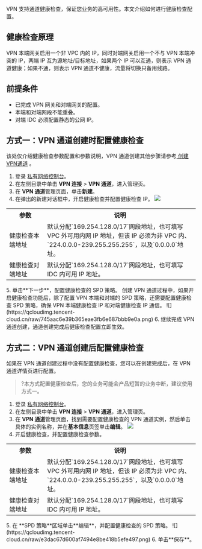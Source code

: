 VPN 支持通道健康检查，保证您业务的高可用性。本文介绍如何进行健康检查配置。

## 健康检查原理
VPN 本端网关启用一个非 VPC 内的 IP，同时对端网关启用一个不与 VPN 本端冲突的 IP，两端 IP 互为源地址/目标地址，如果两个 IP 可以互通，则表示 VPN 通道健康；如果不通，则表示 VPN 通道不健康，流量将切换只备用线路。

## 前提条件
- 已完成 VPN 网关和对端网关的配置。
- 本端和对端网段不能重叠。
- 对端 IDC 必须配置静态的公网 IP。

## 方式一：VPN 通道创建时配置健康检查
该处仅介绍健康检查参数配置和参数说明，VPN 通道创建其他步骤请参考[ 创建VPN通道](https://cloud.tencent.com/document/product/554/52864) 。
1. 登录 [私有网络控制台](https://console.cloud.tencent.com/vpc/vpc?rid=1)。
2. 在左侧目录中单击 **VPN 连接** > **VPN 通道**，进入管理页。
3. 在 **VPN 通道**管理页面，单击**新建**。
4. 在弹出的新建对话框中，开启健康检查并配置健康检查 IP。
![](https://qcloudimg.tencent-cloud.cn/raw/18063d1e1e1f6b77d0486e49b36d89ee.png)
<table>
<tr>
<th width="20%">参数</th>
<th>说明</th>
</tr>
<tr>
<td>健康检查本端地址</td>
<td>默认分配`169.254.128.0/17`网段地址，也可填写 VPC 外可用内网 IP 地址，但该 IP 必须为非 VPC 内、`224.0.0.0-239.255.255.255`，以及`0.0.0.0`地址。</td>
</tr>
<tr>
<td> 健康检查对端地址</td>
<td>默认分配`169.254.128.0/17`网段地址，也可填写 IDC 内可用 IP 地址。</td>
</tr>
</table>
5. 单击**下一步**，配置健康检查的 SPD 策略。
创建 VPN 通道过程中，如果开启健康检查功能后，除了配置 VPN 本端和对端的 SPD 策略，还需要配置健康检查 SPD 策略，确保 VPN 本端健康检查 IP 和对端健康检查 IP 通信。
 ![](https://qcloudimg.tencent-cloud.cn/raw/745aac6e39b365eae3fb6e687bbb9e0a.png)
6. 继续完成 VPN 通道创建，通道创建完成后健康检查配置立即生效。

## 方式二：VPN 通道创建后配置健康检查
如果在 VPN 通道创建过程中没有配置健康检查，您可以在创建完成后，在 VPN 通道详情页进行配置。
>?本方式配置健康检查后，您的业务可能会产品短暂的业务中断，建议使用方式一。
>
1. 登录 [私有网络控制台](https://console.cloud.tencent.com/vpc/vpc?rid=1)。
2. 在左侧目录中单击 **VPN 连接** > **VPN 通道**，进入管理页。
3. 在 **VPN 通道**管理页面，找到需要配置健康检查的 VPN 通道实例，然后单击具体的实例名称，并在**基本信息**页签单击**编辑**。
![](https://qcloudimg.tencent-cloud.cn/raw/e6242c9ac54552a8df4e2ba253f2f9e3.png)
4. 开启健康检查，并配置健康检查参数。
<table>
<tr>
<th width="20%">参数</th>
<th>说明</th>
</tr>
<tr>
<td> 健康检查本端地址</td>
<td>默认分配`169.254.128.0/17`网段地址，也可填写 VPC 外可用内网 IP 地址，但该 IP 必须为非 VPC 内、`224.0.0.0-239.255.255.255`，以及`0.0.0.0`地址。</td>
</tr>
<tr>
<td> 健康检查对端地址 </td>
<td> 默认分配`169.254.128.0/17`网段地址，也可填写 IDC 内可用 IP 地址。</td>
</tr>
</table>
5. 在 **SPD 策略**区域单击**编辑**，并配置健康检查的 SPD 策略。
![](https://qcloudimg.tencent-cloud.cn/raw/e3dac67d600af7494e8be418b5efe497.png)
6. 单击**保存**。
